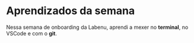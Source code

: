# Aprendizados da semana

Nessa semana de onboarding da Labenu, aprendi a mexer no **terminal**, 
no VSCode e com o **git**.